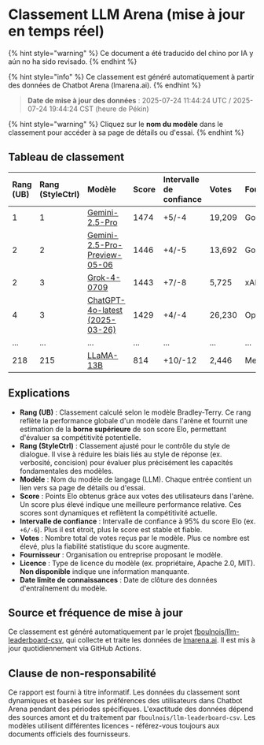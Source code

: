 # Classement LLM Arena (mise à jour en temps réel)


{% hint style="warning" %}
Ce document a été traducido del chino por IA y aún no ha sido revisado.
{% endhint %}




{% hint style="info" %}
Ce classement est généré automatiquement à partir des données de Chatbot Arena (lmarena.ai).
{% endhint %}

> **Date de mise à jour des données** : 2025-07-24 11:44:24 UTC / 2025-07-24 19:44:24 CST (heure de Pékin)

{% hint style="warning" %}
Cliquez sur le **nom du modèle** dans le classement pour accéder à sa page de détails ou d'essai.
{% endhint %}

## Tableau de classement

| Rang (UB) | Rang (StyleCtrl) | Modèle                                                                                                                        | Score | Intervalle de confiance | Votes      | Fournisseur              | Licence                 | Date limite de connaissances |
|:----------|:-----------------|:-------------------------------------------------------------------------------------------------------------------------------|:------|:-------------------------|:-----------|:-------------------------|:------------------------|:------------------------------|
| 1         | 1                | [Gemini-2.5-Pro](http://aistudio.google.com/app/prompts/new_chat?model=gemini-2.5-pro)                                       | 1474  | +5/-4                    | 19,209    | Google                   | Proprietary             | Non disponible                |
| 2         | 2                | [Gemini-2.5-Pro-Preview-05-06](http://aistudio.google.com/app/prompts/new_chat?model=gemini-2.5-pro-preview-05-06)           | 1446  | +4/-5                    | 13,692    | Google                   | Proprietary             | Non disponible                |
| 2         | 3                | [Grok-4-0709](https://docs.x.ai/docs/models/grok-4-0709)                                                                     | 1443  | +7/-8                    | 5,725     | xAI                      | Proprietary             | Non disponible                |
| 4         | 3                | [ChatGPT-4o-latest (2025-03-26)](https://x.com/OpenAI/status/1905331956856050135)                                           | 1429  | +4/-4                    | 26,230    | OpenAI                   | Proprietary             | Non disponible                |
| ...       | ...              | ...                                                                                                                           | ...   | ...                      | ...       | ...                      | ...                     | ...                           |
| 218       | 215              | [LLaMA-13B](https://arxiv.org/abs/2302.13971)                                                                                | 814   | +10/-12                  | 2,446     | Meta                     | Non-commercial          | 2023/2                       |

## Explications

- **Rang (UB)** : Classement calculé selon le modèle Bradley-Terry. Ce rang reflète la performance globale d'un modèle dans l'arène et fournit une estimation de la **borne supérieure** de son score Elo, permettant d'évaluer sa compétitivité potentielle.
- **Rang (StyleCtrl)** : Classement ajusté pour le contrôle du style de dialogue. Il vise à réduire les biais liés au style de réponse (ex. verbosité, concision) pour évaluer plus précisément les capacités fondamentales des modèles.
- **Modèle** : Nom du modèle de langage (LLM). Chaque entrée contient un lien vers sa page de détails ou d'essai.
- **Score** : Points Elo obtenus grâce aux votes des utilisateurs dans l'arène. Un score plus élevé indique une meilleure performance relative. Ces scores sont dynamiques et reflètent la compétitivité actuelle.
- **Intervalle de confiance** : Intervalle de confiance à 95% du score Elo (ex. `+6/-6`). Plus il est étroit, plus le score est stable et fiable.
- **Votes** : Nombre total de votes reçus par le modèle. Plus ce nombre est élevé, plus la fiabilité statistique du score augmente.
- **Fournisseur** : Organisation ou entreprise proposant le modèle.
- **Licence** : Type de licence du modèle (ex. propriétaire, Apache 2.0, MIT). **Non disponible** indique une information manquante.
- **Date limite de connaissances** : Date de clôture des données d'entraînement du modèle.

## Source et fréquence de mise à jour

Ce classement est généré automatiquement par le projet [fboulnois/llm-leaderboard-csv](https://github.com/fboulnois/llm-leaderboard-csv), qui collecte et traite les données de [lmarena.ai](https://lmarena.ai/). Il est mis à jour quotidiennement via GitHub Actions.

## Clause de non-responsabilité

Ce rapport est fourni à titre informatif. Les données du classement sont dynamiques et basées sur les préférences des utilisateurs dans Chatbot Arena pendant des périodes spécifiques. L'exactitude des données dépend des sources amont et du traitement par `fboulnois/llm-leaderboard-csv`. Les modèles utilisent différentes licences - référez-vous toujours aux documents officiels des fournisseurs.